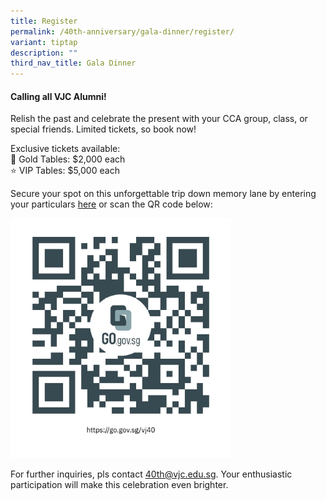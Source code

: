 ```yaml
---
title: Register
permalink: /40th-anniversary/gala-dinner/register/
variant: tiptap
description: ""
third_nav_title: Gala Dinner
---
```

<h4>Calling all VJC Alumni!</h4>
<p>Relish the past and celebrate the present with your CCA group, class,
    or special friends. Limited tickets, so book now!</p>
<p></p>
<p>Exclusive tickets available:
    <br>🌟 Gold Tables: $2,000 each
    <br>⭐️ VIP Tables: $5,000 each</p>
<p></p>
<p>Secure your spot on this unforgettable trip down memory lane by entering
    your particulars <a href="https://go.gov.sg/vj40" rel="noopener noreferrer nofollow" target="_blank">here</a> or
    scan the QR code below:&nbsp;</p>
<div class="isomer-image-wrapper">
    <img style="width: 70%;" height="auto" width="100%" alt="" src="/images/40th Anni/dinner qr.jpeg">
</div>
<p>For further inquiries, pls contact <a href="mailto:40th@vjc.edu.sg" rel="noopener noreferrer nofollow" target="_blank">40th@vjc.edu.sg</a>. Your enthusiastic participation
    will make this celebration even brighter.</p>